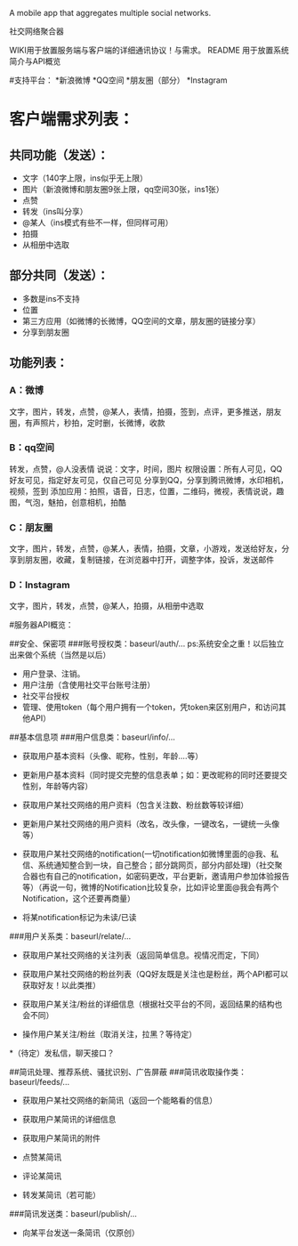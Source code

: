 A mobile app that aggregates multiple social networks.

社交网络聚合器

WIKI用于放置服务端与客户端的详细通讯协议！与需求。
README 用于放置系统简介与API概览

#支持平台：
*新浪微博
*QQ空间
*朋友圈（部分）
*Instagram 

# 客户端需求列表：

## 共同功能（发送）：
* 文字（140字上限，ins似乎无上限）
* 图片（新浪微博和朋友圈9张上限，qq空间30张，ins1张）
* 点赞
* 转发（ins叫分享）
* @某人（ins模式有些不一样，但同样可用）
* 拍摄
* 从相册中选取

## 部分共同（发送）：
* 多数是ins不支持
* 位置
* 第三方应用（如微博的长微博，QQ空间的文章，朋友圈的链接分享）
* 分享到朋友圈
                 
## 功能列表：
### A：微博
文字，图片，转发，点赞，@某人，表情，拍摄，签到，点评，更多推送，朋友圈，有声照片，秒拍，定时删，长微博，收款

### B：qq空间
转发，点赞，@人没表情
说说：文字，时间，图片
权限设置：所有人可见，QQ好友可见，指定好友可见，仅自己可见
分享到QQ，分享到腾讯微博，水印相机，视频，签到
添加应用：拍照，语音，日志，位置，二维码，微视，表情说说，趣图，气泡，魅拍，创意相机，拍酷

### C：朋友圈
文字，图片，转发，点赞，@某人，表情，拍摄，文章，小游戏，发送给好友，分享到朋友圈，收藏，复制链接，在浏览器中打开，调整字体，投诉，发送邮件

### D：Instagram
文字，图片，转发，点赞，@某人，拍摄，从相册中选取

#服务器API概览：

##安全、保密项
###账号授权类：baseurl/auth/...
ps:系统安全之重！以后独立出来做个系统（当然是以后）
* 用户登录、注销。
* 用户注册（含使用社交平台账号注册）
* 社交平台授权
* 管理、使用token（每个用户拥有一个token，凭token来区别用户，和访问其他API）

##基本信息项
###用户信息类：baseurl/info/...

* 获取用户基本资料（头像、昵称，性别，年龄....等）
* 更新用户基本资料（同时提交完整的信息表单；如：更改昵称的同时还要提交性别，年龄等内容）

* 获取用户某社交网络的用户资料（包含关注数、粉丝数等较详细）
* 更新用户某社交网络的用户资料（改名，改头像，一键改名，一键统一头像等）

* 获取用户某社交网络的notification(一切notification如微博里面的@我、私信、系统通知整合到一块，自己整合；部分跳网页，部分内部处理)（社交聚合器也有自己的notification，如密码更改，平台更新，邀请用户参加体验报告等）（再说一句，微博的Notification比较复杂，比如评论里面@我会有两个Notification，这个还要再商量）
* 将某notification标记为未读/已读

###用户关系类：baseurl/relate/...
* 获取用户某社交网络的关注列表（返回简单信息。视情况而定，下同）
* 获取用户某社交网络的粉丝列表（QQ好友既是关注也是粉丝，两个API都可以获取好友！以此类推）

* 获取用户某关注/粉丝的详细信息（根据社交平台的不同，返回结果的结构也会不同）
* 操作用户某关注/粉丝（取消关注，拉黑？等待定）

*（待定）发私信，聊天接口？

##简讯处理、推荐系统、骚扰识别、广告屏蔽
###简讯收取操作类：baseurl/feeds/...
* 获取用户某社交网络的新简讯（返回一个能略看的信息）
* 获取用户某简讯的详细信息
* 获取用户某简讯的附件

* 点赞某简讯
* 评论某简讯
* 转发某简讯（若可能）

###简讯发送类：baseurl/publish/...
* 向某平台发送一条简讯（仅原创）


